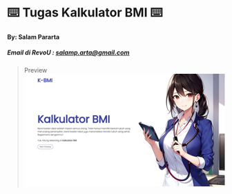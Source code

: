 # ⌨️ Tugas Kalkulator BMI ⌨️

#### By: Salam Pararta
##### Email di RevoU : salamp.arta@gmail.com

> Preview
> ![Preview Image](./img/preview.png)